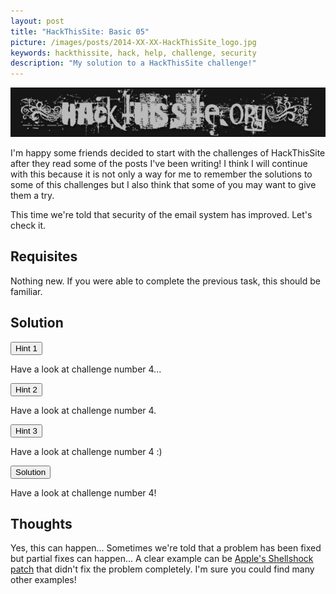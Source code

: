 ```yaml
---
layout: post
title: "HackThisSite: Basic 05"
picture: /images/posts/2014-XX-XX-HackThisSite_logo.jpg
keywords: hackthissite, hack, help, challenge, security
description: "My solution to a HackThisSite challenge!"
---
```


![hackthissitelogo](/images/posts/2014-XX-XX-HackThisSite_logo.jpg "HackThisSite logo")

I'm happy some friends decided to start with the challenges of HackThisSite after they read some of the posts I've been writing! I think I will continue with this because it is not only a way for me to remember the solutions to some of this challenges but I also think that some of you may want to give them a try.

This time we're told that security of the email system has improved. Let's check it.

<!--more-->

## Requisites

Nothing new. If you were able to complete the previous task, this should be familiar.


## Solution

<div class="panel panel-default">
	<div class="panel-heading">
		<button type="button" class="btn btn-default btn-xs spoiler-trigger" data-toggle="collapse">Hint 1</button>
	</div>
	<div class="panel-collapse collapse out">
		<div class="panel-body">
			<p>Have a look at challenge number 4...</p>
		</div>
	</div>
</div>
<div class="panel panel-default">
	<div class="panel-heading">
		<button type="button" class="btn btn-default btn-xs spoiler-trigger" data-toggle="collapse">Hint 2</button>
	</div>
	<div class="panel-collapse collapse out">
		<div class="panel-body">
			<p>Have a look at challenge number 4.</p>
		</div>
	</div>
</div>
<div class="panel panel-default">
	<div class="panel-heading">
		<button type="button" class="btn btn-default btn-xs spoiler-trigger" data-toggle="collapse">Hint 3</button>
	</div>
	<div class="panel-collapse collapse out">
		<div class="panel-body">
			<p>Have a look at challenge number 4 :)</p>
		</div>
	</div>
</div>
<div class="panel panel-default">
	<div class="panel-heading">
		<button type="button" class="btn btn-default btn-xs spoiler-trigger" data-toggle="collapse">Solution</button>
	</div>
	<div class="panel-collapse collapse out">
		<div class="panel-body">
			<p>Have a look at challenge number 4!</p>
		</div>
	</div>
</div>


## Thoughts

Yes, this can happen... Sometimes we're told that a problem has been fixed but partial fixes can happen... A clear example can be [Apple's Shellshock patch](http://www.cnet.com/news/apples-shellshock-patch-incomplete-say-experts/) that didn't fix the problem completely. I'm sure you could find many other examples!
